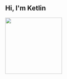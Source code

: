 ## Hi, I'm Ketlin
 <div>
  <a href="https://github.com/ketlinmello">
  <img height="180em" src="https://github-readme-stats.vercel.app/api?username=ketlinmello&show_icons=true&theme=dracula&include_all_commits=true&count_private=true"/>
</div>
